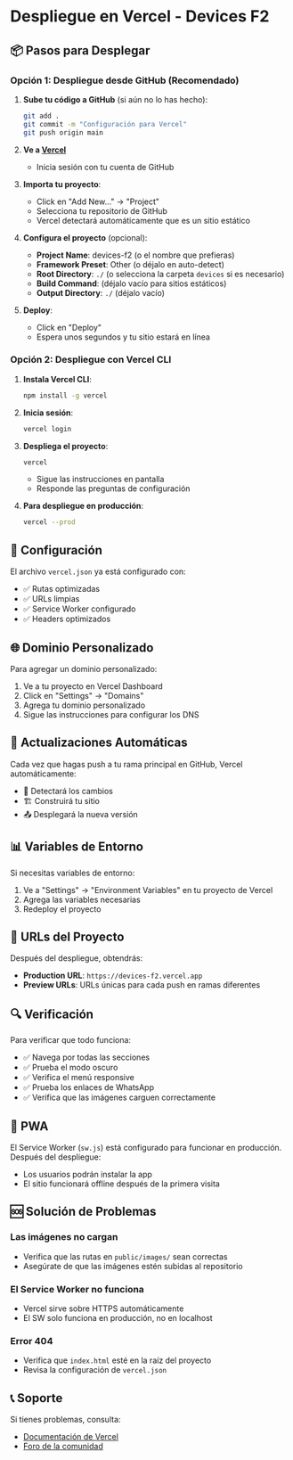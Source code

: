 # Despliegue en Vercel - Devices F2

## 📦 Pasos para Desplegar

### Opción 1: Despliegue desde GitHub (Recomendado)

1. **Sube tu código a GitHub** (si aún no lo has hecho):
   ```bash
   git add .
   git commit -m "Configuración para Vercel"
   git push origin main
   ```

2. **Ve a [Vercel](https://vercel.com)**
   - Inicia sesión con tu cuenta de GitHub

3. **Importa tu proyecto**:
   - Click en "Add New..." → "Project"
   - Selecciona tu repositorio de GitHub
   - Vercel detectará automáticamente que es un sitio estático

4. **Configura el proyecto** (opcional):
   - **Project Name**: devices-f2 (o el nombre que prefieras)
   - **Framework Preset**: Other (o déjalo en auto-detect)
   - **Root Directory**: `./` (o selecciona la carpeta `devices` si es necesario)
   - **Build Command**: (déjalo vacío para sitios estáticos)
   - **Output Directory**: `./` (déjalo vacío)

5. **Deploy**:
   - Click en "Deploy"
   - Espera unos segundos y tu sitio estará en línea

### Opción 2: Despliegue con Vercel CLI

1. **Instala Vercel CLI**:
   ```bash
   npm install -g vercel
   ```

2. **Inicia sesión**:
   ```bash
   vercel login
   ```

3. **Despliega el proyecto**:
   ```bash
   vercel
   ```
   - Sigue las instrucciones en pantalla
   - Responde las preguntas de configuración

4. **Para despliegue en producción**:
   ```bash
   vercel --prod
   ```

## 🔧 Configuración

El archivo `vercel.json` ya está configurado con:
- ✅ Rutas optimizadas
- ✅ URLs limpias
- ✅ Service Worker configurado
- ✅ Headers optimizados

## 🌐 Dominio Personalizado

Para agregar un dominio personalizado:

1. Ve a tu proyecto en Vercel Dashboard
2. Click en "Settings" → "Domains"
3. Agrega tu dominio personalizado
4. Sigue las instrucciones para configurar los DNS

## 🚀 Actualizaciones Automáticas

Cada vez que hagas push a tu rama principal en GitHub, Vercel automáticamente:
- 🔄 Detectará los cambios
- 🏗️ Construirá tu sitio
- 📤 Desplegará la nueva versión

## 📊 Variables de Entorno

Si necesitas variables de entorno:

1. Ve a "Settings" → "Environment Variables" en tu proyecto de Vercel
2. Agrega las variables necesarias
3. Redeploy el proyecto

## 🎯 URLs del Proyecto

Después del despliegue, obtendrás:
- **Production URL**: `https://devices-f2.vercel.app`
- **Preview URLs**: URLs únicas para cada push en ramas diferentes

## 🔍 Verificación

Para verificar que todo funciona:
- ✅ Navega por todas las secciones
- ✅ Prueba el modo oscuro
- ✅ Verifica el menú responsive
- ✅ Prueba los enlaces de WhatsApp
- ✅ Verifica que las imágenes carguen correctamente

## 📱 PWA

El Service Worker (`sw.js`) está configurado para funcionar en producción. Después del despliegue:
- Los usuarios podrán instalar la app
- El sitio funcionará offline después de la primera visita

## 🆘 Solución de Problemas

### Las imágenes no cargan
- Verifica que las rutas en `public/images/` sean correctas
- Asegúrate de que las imágenes estén subidas al repositorio

### El Service Worker no funciona
- Vercel sirve sobre HTTPS automáticamente
- El SW solo funciona en producción, no en localhost

### Error 404
- Verifica que `index.html` esté en la raíz del proyecto
- Revisa la configuración de `vercel.json`

## 📞 Soporte

Si tienes problemas, consulta:
- [Documentación de Vercel](https://vercel.com/docs)
- [Foro de la comunidad](https://github.com/vercel/vercel/discussions)

